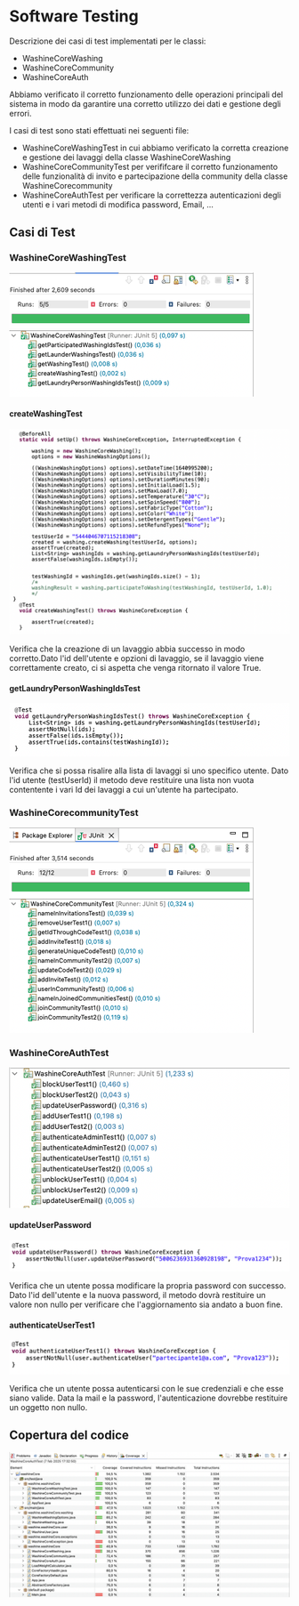 # Software Testing 

Descrizione dei casi di test implementati per le classi:
- WashineCoreWashing
- WashineCoreCommunity
- WashineCoreAuth

Abbiamo verificato il corretto funzionamento delle operazioni principali del sistema in modo da garantire una corretto utilizzo dei dati e gestione degli errori.

I casi di test sono stati effettuati nei seguenti file:
- WashineCoreWashingTest in cui abbiamo verificato la corretta creazione e gestione dei lavaggi della classe WashineCoreWashing
- WashineCoreCommunityTest per verififcare il corretto funzionamento delle funzionalità di invito e partecipazione della community della classe WashineCorecommunity
- WashineCoreAuthTest per verificare la correttezza autenticazioni degli utenti e i vari metodi di modifica password, Email, ...  

## Casi di Test  

### WashineCoreWashingTest

![alt text](https://github.com/UniGiu/Washine/blob/testing/docs/Immagini/WashineCoreWashingTest.png)  

#### createWashingTest

![alt text](https://github.com/UniGiu/Washine/blob/testing/docs/Immagini/createWashingTest.png) 

Verifica che la creazione di un lavaggio abbia successo in modo corretto.Dato l'id dell'utente e opzioni di lavaggio, se il lavaggio viene correttamente creato, ci si aspetta che venga ritornato il valore True.

#### getLaundryPersonWashingIdsTest  

![alt text](https://github.com/UniGiu/Washine/blob/testing/docs/Immagini/ListWashingTest.png) 

Verifica che si possa risalire alla lista di lavaggi si uno specifico utente. Dato l'id utente (testUserId) il metodo deve restituire una lista non vuota contentente i vari Id dei lavaggi a cui un'utente ha partecipato.

### WashineCorecommunityTest  

![alt text](https://github.com/UniGiu/Washine/blob/testing/docs/Immagini/WashineCoreCommunityTest.png)

### WashineCoreAuthTest

![alt text](https://github.com/UniGiu/Washine/blob/testing/docs/Immagini/WashineCoreAuthTest.png)

#### updateUserPassword  

![alt text](https://github.com/UniGiu/Washine/blob/testing/docs/Immagini/UpdatePw.png)  

Verifica che un utente possa modificare la propria password con successo.
Dato l'id dell'utente e la nuova password, il metodo dovrà restituire un valore non nullo per verificare che l'aggiornamento sia andato a buon fine. 

#### authenticateUserTest1

![alt text](https://github.com/UniGiu/Washine/blob/testing/docs/Immagini/AuthUser.png)

Verifica che un utente possa autenticarsi con le sue credenziali e che esse siano valide.
Data la mail e la password, l'autenticazione dovrebbe restituire un oggetto non nullo.

## Copertura del codice 

![alt text](https://github.com/UniGiu/Washine/blob/testing/docs/Immagini/CoverageCore.png)



